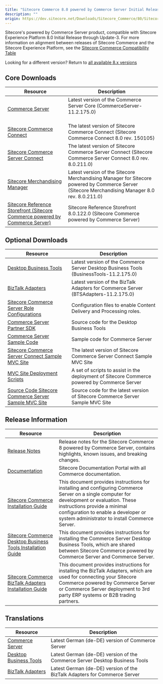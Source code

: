 ```yaml
---
title: "Sitecore Commerce 8.0 powered by Commerce Server Initial Release"
description: ""
origin: https://dev.sitecore.net/Downloads/Sitecore_Commerce/80/Sitecore_Commerce_80_powered_by_Commerce_Server_Initial_Release.aspx
---
```


Sitecore's powered by Commerce Server product, compatible with Sitecore Experience Platform 8.0 Initial Release through Update-3. For more information on alignment between releases of Sitecore Commerce and the Sitecore Experience Platform, see the [Sitecore Commerce Compatibility Table](https://kb.sitecore.net/articles/316437)

Looking for a different version? Return to [all available 8.x versions](/downloads/Sitecore_Commerce)

## Core Downloads

 | Resource | Description |
 | --- | --- |
 | [Commerce Server](https://scdp.blob.core.windows.net/downloads/Sitecore%20Commerce/80/Sitecore%20Commerce%2080%20powered%20by%20Commerce%20Server%20Initial%20Release/Secure/CommerceServer-11.2.175.0.exe) | Latest version of the Commerce Server Core (CommerceServer-11.2.175.0)  <br /><br /> | Latest version of the Commerce Server Core (CommerceServer-11.2.175.0) |<br /><br /><br /><br /> |
 | [Sitecore Commerce Connect](https://scdp.blob.core.windows.net/downloads/Sitecore%20Commerce/80/Sitecore%20Commerce%2080%20powered%20by%20Commerce%20Server%20Initial%20Release/Secure/Sitecore%20Commerce%20Connect%208.0%20rev.%20150105.zip) | The latest version of Sitecore Commerce Connect (Sitecore Commerce Connect 8.0 rev. 150105) |
 | [Sitecore Commerce Server Connect](https://scdp.blob.core.windows.net/downloads/Sitecore%20Commerce/80/Sitecore%20Commerce%2080%20powered%20by%20Commerce%20Server%20Initial%20Release/Secure/Sitecore%20Commerce%20Server%20Connect%208.0%20rev.%208.0.211.0.update) | The latest version of Sitecore Commerce Server Connect (Sitecore Commerce Server Connect 8.0 rev. 8.0.211.0) |
 | [Sitecore Merchandising Manager](https://scdp.blob.core.windows.net/downloads/Sitecore%20Commerce/80/Sitecore%20Commerce%2080%20powered%20by%20Commerce%20Server%20Initial%20Release/Secure/Sitecore%20Merchandising%20Manager%208.0%20rev.%208.0.211.0.update) | Latest version of the Sitecore Merchandising Manager for Sitecore powered by Commerce Server (Sitecore Merchandising Manager 8.0 rev. 8.0.211.0) |
 | [Sitecore Reference Storefront (Sitecore Commerce powered by Commerce Server)](https://github.com/Sitecore/Reference-Storefront/releases) | Sitecore Reference Storefront 8.0.122.0 (Sitecore Commerce powered by Commerce Server) |

## Optional Downloads

 | Resource | Description |
 | --- | --- |
 | [Desktop Business Tools](https://scdp.blob.core.windows.net/downloads/Sitecore%20Commerce/80/Sitecore%20Commerce%2080%20powered%20by%20Commerce%20Server%20Initial%20Release/Secure/BusinessTools-11.2.175.0.exe) | Latest version of the Commerce Server Desktop Business Tools (BusinessTools-11.2.175.0)  <br /> |
 | [BizTalk Adapters](https://scdp.blob.core.windows.net/downloads/Sitecore%20Commerce/80/Sitecore%20Commerce%2080%20powered%20by%20Commerce%20Server%20Initial%20Release/Secure/BTSAdapters-11.2.175.0.exe) | Latest version of the BizTalk Adapters for Commerce Server (BTSAdapters-11.2.175.0) |
 | [Sitecore Commerce Server Role Configurations](https://scdp.blob.core.windows.net/downloads/Sitecore%20Commerce/80/Sitecore%20Commerce%2080%20powered%20by%20Commerce%20Server%20Initial%20Release/Secure/CommerceServerRoleConfigurations.zip) | Configuration files to enable Content Delivery and Processing roles.  <br /> |
 | [Commerce Server Partner SDK](https://marketplace.sitecore.net/Modules/Commerce_Server_Desktop_Business_Tools_SDK?sc_lang=en) | Source code for the Desktop Business Tools |
 | [Commerce Server Sample Code](https://marketplace.sitecore.net/Modules/Commerce_Server_SDK?sc_lang=en) | Sample code for Commerce Server |
 | [Sitecore Commerce Server Connect Sample MVC Site](https://scdp.blob.core.windows.net/downloads/Sitecore%20Commerce/80/Sitecore%20Commerce%2080%20powered%20by%20Commerce%20Server%20Initial%20Release/Secure/Sitecore%20Commerce%20Server%20Connect%20Sample%20MVC%20Site.8.0.211.0.update) | The latest version of Sitecore Commerce Server Connect Sample MVC Site |
 | [MVC Site Deployment Scripts](https://scdp.blob.core.windows.net/downloads/Sitecore%20Commerce/80/Sitecore%20Commerce%2080%20powered%20by%20Commerce%20Server%20Initial%20Release/Secure/Deploy.zip) | A set of scripts to assist in the deployment of Sitecore Commerce powered by Commerce Server |
 | [Source Code Sitecore Commerce Server Sample MVC Site](https://marketplace.sitecore.net/Modules/Commerce_Server_Sample_MVC_Site_Source?sc_lang=en) | Source code for the latest version of Sitecore Commerce Server Sample MVC Site |

## Release Information

 | Resource | Description |
 | --- | --- |
 | [Release Notes](http://commercesdn.sitecore.net/SCpbcs80/Readme/en-us/) | Release notes for the Sitecore Commerce 8 powered by Commerce Server, contains highlights, known issues, and breaking changes. |
 | [Documentation](https://doc.sitecore.com/) | Sitecore Documentation Portal with all Commerce documentation. |
 | [Sitecore Commerce Installation Guide](http://commercesdn.sitecore.net/SCpbCS80/SitecoreCommerceInstallationGuide/en-us/index_frames.html) | This document provides instructions for installing and configuring Commerce Server on a single computer for development or evaluation. These instructions provide a minimal configuration to enable a developer or system administrator to install Commerce Server.  <br /> |
 | [Sitecore Commerce Desktop Business Tools Installation Guide](http://commercesdn.sitecore.net/SCpbCS80/SitecoreCommerceDesktopBusinessToolsInstallationGuide/en-us/index_frames.html) | This document provides instructions for installing the Commerce Server Desktop Business Tools, which are shared between Sitecore Commerce powered by Commerce Server and Commerce Server.  <br /> |
 | [Sitecore Commerce BizTalk Adapters Installation Guide](http://commercesdn.sitecore.net/SCpbCS80/SitecoreCommerceBizTalkAdaptersInstallationGuide/en-us/index_frames.html) | This document provides instructions for installing the BizTalk Adapters, which are used for connecting your Sitecore Commerce powered by Commerce Server or Commerce Server deployment to 3rd party ERP systems or B2B trading partners.  <br /> |

## Translations

 | Resource | Description |
 | --- | --- |
 | [Commerce Server](https://scdp.blob.core.windows.net/downloads/Sitecore%20Commerce/80/Sitecore%20Commerce%2080%20powered%20by%20Commerce%20Server%20Initial%20Release/Secure/CommerceServer-11.2.178.0.exe) | Latest German (de-DE) version of Commerce Server  <br /> |
 | [Desktop Business Tools](https://scdp.blob.core.windows.net/downloads/Sitecore%20Commerce/80/Sitecore%20Commerce%2080%20powered%20by%20Commerce%20Server%20Initial%20Release/Secure/BusinessTools-11.2.178.0.exe) | Latest German (de-DE) version of the Commerce Server Desktop Business Tools  <br /> |
 | [BizTalk Adapters](https://scdp.blob.core.windows.net/downloads/Sitecore%20Commerce/80/Sitecore%20Commerce%2080%20powered%20by%20Commerce%20Server%20Initial%20Release/Secure/BTSAdapters-11.2.178.0.exe) | Latest German (de-DE) version of the BizTalk Adapters for Commerce Server  <br /> |